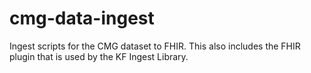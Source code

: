 # cmg-data-ingest
Ingest scripts for the CMG dataset to FHIR. This also includes the FHIR plugin that is used by the KF Ingest Library. 

